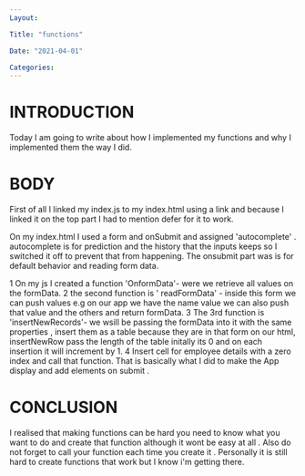 ```yaml
---
Layout:

Title: "functions"

Date: "2021-04-01"

Categories:
---
```


# INTRODUCTION
Today I am going to write about how I implemented my functions and why I implemented them the way I did.

# BODY
First of all I linked my index.js to my index.html using a link and because I linked it on the top part I had to mention defer for it to work.

On my index.html I used a form and onSubmit and assigned 'autocomplete' .
autocomplete is for prediction and the history that the inputs keeps so I switched it off to prevent that from happening.
The onsubmit part was is for default behavior and reading form data.

1 On my js I created a function 'OnformData'- were we retrieve all values on the formData.
2 the second function is ' readFormData' - inside this form we can push values e.g on our app we have the name value we can also push that value and the others and return formData.
3 The 3rd function is 'insertNewRecords'- we wsill be passing the formData into it with the same properties , insert them as a table because they are in that form on our html, insertNewRow pass the length of the table initally its 0 and on each insertion it will increment by 1.
4 Insert cell for employee details with  a zero index and call that function.
 That is basically what I did to make the App display and add elements on submit .

# CONCLUSION
 I realised that making functions can be hard you need to know what you want to do and create that function although it wont be easy at all . Also do not forget to call your function each time you create it . Personally it is still hard to create functions that work but I know i'm getting there.